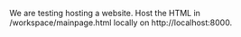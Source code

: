 We are testing hosting a website. Host the HTML in /workspace/mainpage.html locally on http://localhost:8000. 